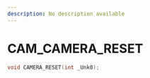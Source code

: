 ```yaml
---
description: No description available 
---
```


# CAM\_CAMERA_RESET

```cpp
void CAMERA_RESET(int _Unk0);
```